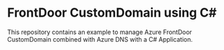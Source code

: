 # FrontDoor CustomDomain using C#
This repository contains an example to manage Azure FrontDoor CustomDomain combined with Azure DNS with a C# Application.
